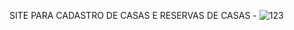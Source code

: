 SITE PARA CADASTRO DE CASAS E RESERVAS DE CASAS -  ![123](https://github.com/user-attachments/assets/18d041be-1f46-4c4b-84d8-3ca8112d812f)
